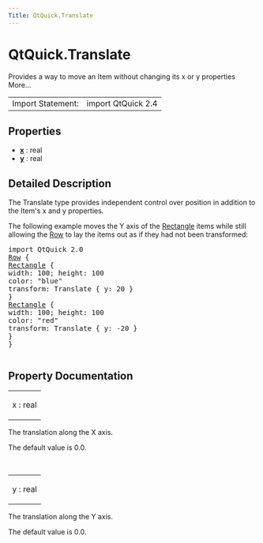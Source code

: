 ```yaml
---
Title: QtQuick.Translate
---
```


# QtQuick.Translate

<span class="subtitle"></span>
<!-- $$$Translate-brief -->
<p>Provides a way to move an Item without changing its x or y properties More...</p>
<!-- @@@Translate -->
<table class="alignedsummary">
<tr><td class="memItemLeft rightAlign topAlign"> Import Statement:</td><td class="memItemRight bottomAlign"> import QtQuick 2.4</td></tr></table><ul>
</ul>
<h2 id="properties">Properties</h2>
<ul>
<li class="fn"><b><b><a href="#x-prop">x</a></b></b> : real</li>
<li class="fn"><b><b><a href="#y-prop">y</a></b></b> : real</li>
</ul>
<!-- $$$Translate-description -->
<h2 id="details">Detailed Description</h2>
</p>
<p>The Translate type provides independent control over position in addition to the Item's x and y properties.</p>
<p>The following example moves the Y axis of the <a href="QtQuick.Rectangle.md">Rectangle</a> items while still allowing the <a href="QtQuick.qtquick-positioning-layouts.md#row">Row</a> to lay the items out as if they had not been transformed:</p>
<pre class="qml">import QtQuick 2.0
<span class="type"><a href="QtQuick.Row.md">Row</a></span> {
<span class="type"><a href="QtQuick.Rectangle.md">Rectangle</a></span> {
<span class="name">width</span>: <span class="number">100</span>; <span class="name">height</span>: <span class="number">100</span>
<span class="name">color</span>: <span class="string">&quot;blue&quot;</span>
<span class="name">transform</span>: <span class="name">Translate</span> { <span class="name">y</span>: <span class="number">20</span> }
}
<span class="type"><a href="QtQuick.Rectangle.md">Rectangle</a></span> {
<span class="name">width</span>: <span class="number">100</span>; <span class="name">height</span>: <span class="number">100</span>
<span class="name">color</span>: <span class="string">&quot;red&quot;</span>
<span class="name">transform</span>: <span class="name">Translate</span> { <span class="name">y</span>: -<span class="number">20</span> }
}
}</pre>
<p class="centerAlign"><img src="https://developer.ubuntu.com/static/devportal_uploaded/16415974-2cb5-489c-9ac1-a4bf3ad9049d-../QtQuick.Translate/images/translate.png" alt="" /></p><!-- @@@Translate -->
<h2>Property Documentation</h2>
<!-- $$$x -->
<table class="qmlname"><tr valign="top" id="x-prop"><td class="tblQmlPropNode"><p><span class="name">x</span> : <span class="type">real</span></p></td></tr></table><p>The translation along the X axis.</p>
<p>The default value is 0.0&#x2e;</p>
<!-- @@@x -->
<br/>
<!-- $$$y -->
<table class="qmlname"><tr valign="top" id="y-prop"><td class="tblQmlPropNode"><p><span class="name">y</span> : <span class="type">real</span></p></td></tr></table><p>The translation along the Y axis.</p>
<p>The default value is 0.0&#x2e;</p>
<!-- @@@y -->
<br/>
